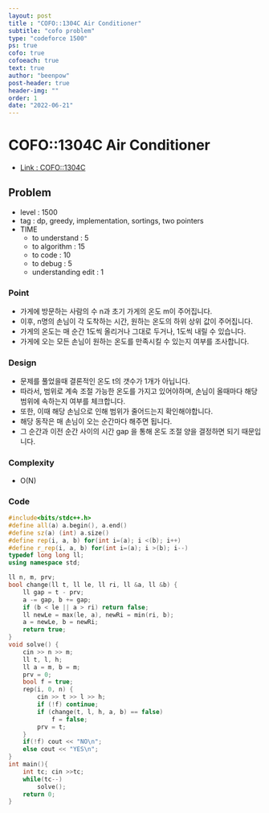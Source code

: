 ```yaml
---
layout: post
title : "COFO::1304C Air Conditioner"
subtitle: "cofo problem"
type: "codeforce 1500"
ps: true
cofo: true
cofoeach: true
text: true
author: "beenpow"
post-header: true
header-img: ""
order: 1
date: "2022-06-21"
---
```

# COFO::1304C Air Conditioner
- [Link : COFO::1304C](https://codeforces.com/problemset/problem/1304/C)


## Problem 

- level : 1500
- tag : dp, greedy, implementation, sortings, two pointers
- TIME
  - to understand    : 5
  - to algorithm     : 15
  - to code          : 10
  - to debug         : 5
  - understanding edit : 1 

### Point
- 가게에 방문하는 사람의 수 n과 초기 가게의 온도 m이 주어집니다.
- 이후, n명의 손님이 각 도착하는 시간, 원하는 온도의 하위 상위 값이 주어집니다.
- 가게의 온도는 매 순간 1도씩 올리거나 그대로 두거나, 1도씩 내릴 수 있습니다.
- 가게에 오는 모든 손님이 원하는 온도를 만족시킬 수 있는지 여부를 조사합니다.

### Design
- 문제를 풀었을때 결론적인 온도 t의 갯수가 1개가 아닙니다.
- 따라서, 범위로 계속 조절 가능한 온도를 가지고 있어야하며, 손님이 올때마다 해당 범위에 속하는지 여부를 체크합니다.
- 또한, 이때 해당 손님으로 인해 범위가 줄어드는지 확인해야합니다.
- 해당 동작은 매 손님이 오는 순간마다 해주면 됩니다.
- 그 순간과 이전 순간 사이의 시간 gap 을 통해 온도 조절 양을 결정하면 되기 때문입니다.

### Complexity
- O(N)

### Code

```cpp
#include<bits/stdc++.h>
#define all(a) a.begin(), a.end()
#define sz(a) (int) a.size()
#define rep(i, a, b) for(int i=(a); i <(b); i++)
#define r_rep(i, a, b) for(int i=(a); i >(b); i--)
typedef long long ll;
using namespace std;

ll n, m, prv;
bool change(ll t, ll le, ll ri, ll &a, ll &b) {
    ll gap = t - prv;
    a -= gap, b += gap;
    if (b < le || a > ri) return false;
    ll newLe = max(le, a), newRi = min(ri, b);
    a = newLe, b = newRi;
    return true;
}
void solve() {
    cin >> n >> m;
    ll t, l, h;
    ll a = m, b = m;
    prv = 0;
    bool f = true;
    rep(i, 0, n) {
        cin >> t >> l >> h;
        if (!f) continue;
        if (change(t, l, h, a, b) == false)
            f = false;
        prv = t;
    }
    if(!f) cout << "NO\n";
    else cout << "YES\n";
}
int main(){
    int tc; cin >>tc;
    while(tc--)
        solve();
    return 0;
}
```
